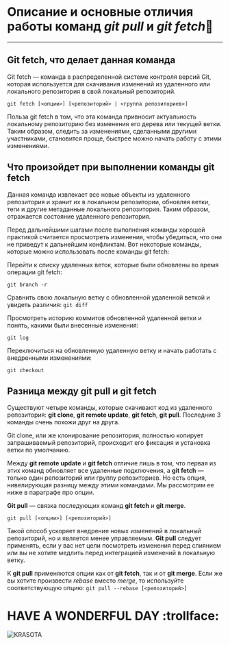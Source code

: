# Описание и основные отличия работы команд ***git pull*** и ***git fetch***:pushpin:
___
## Git fetch, что делает данная команда
Git fetch — команда в распределенной системе контроля версий Git, которая используется для скачивания изменений из удаленного или локального репозитория в свой локальный репозиторий.

`git fetch [<опции>] [<репозиторий> | <группа репозиториев>]`

Польза git fetch в том, что эта команда привносит актуальность локальному репозиторию без изменения его дерева или текущей ветки. Таким образом, следить за изменениями, сделанными другими участниками, становится проще, быстрее можно начать работу с этими изменениями.

## Что произойдет при выполнении команды git fetch

Данная команда извлекает все новые объекты из удаленного репозитория и хранит их в локальном репозитории, обновляя ветки, теги и другие метаданные локального репозитория. Таким образом, отражается состояние удаленного репозитория. 

Перед дальнейшими шагами после выполнения команды хорошей практикой считается просмотреть изменения, чтобы убедиться, что они не приведут к дальнейшим конфликтам. Вот некоторые команды, которые можно использовать после команды git fetch:

Перейти к списку удаленных веток, которые были обновлены во время операции git fetch:

`git branch -r`

Сравнить свою локальную ветку с обновленной удаленной веткой и увидеть различия:
`git diff`

Просмотреть историю коммитов обновленной удаленной ветки и понять, какими были внесенные изменения:

`git log`

Переключиться на обновленную удаленную ветку и начать работать с внедренными изменениями:

`git checkout`

## Разница между git pull и git fetch

Cуществуют четыре команды, которые скачивают код из удаленного репозитория: **git clone**, **git remote update**, **git fetch**, **git pull**. Последние 3 команды очень похожи друг на друга.

Git clone, или же клонирование репозитория, полностью копирует запрашиваемый репозиторий, происходит его фиксация и установка ветки по умолчанию.

Между **git remote update** и **git fetch** отличие лишь в том, что первая из этих команд обновляет все удаленные подключения, а **git fetch** — только один репозиторий или группу репозиториев. Но есть опция, нивелирующая разницу между этими командами. Мы рассмотрим ее ниже в параграфе про опции.

**Git pull** — связка последующих команд **git fetch** и **git merge**. 

`git pull [<опции>] [<репозиторий>]`

Такой способ ускоряет внедрение новых изменений в локальный репозиторий, но и является менее управляемым. **Git pull** следует применять, если у вас нет цели посмотреть изменения перед слиянием или вы не хотите медлить перед интеграцией изменений в локальную ветку.

К **git pull** применяются опции как от **git fetch**, так и от **git merge**. Если же вы хотите произвести *rebase* вместо *merge*, то используйте соответствующую опцию:
`git pull --rebase [<репозиторий>]`

# HAVE A WONDERFUL DAY :trollface:
![KRASOTA](https://i.pinimg.com/originals/f6/f5/0b/f6f50b1ae1a7de0a0b5f3bab7f984ddd.gif)



